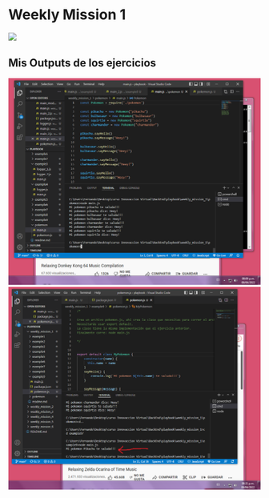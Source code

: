 # Weekly Mission 1

<img src="https://user-images.githubusercontent.com/17634377/161416220-9c68ef3c-8e40-41f9-8963-556d73cb06f4.png">

## Mis Outputs de los ejercicios

<img src="https://github.com/Lfer1111/playbook/blob/main/weekly_mission_1/pokemon1/Output_correcto_common_JS.png">

<img src="https://github.com/Lfer1111/playbook/blob/main/weekly_mission_1/example9/Output_correcto_ESM.png">
